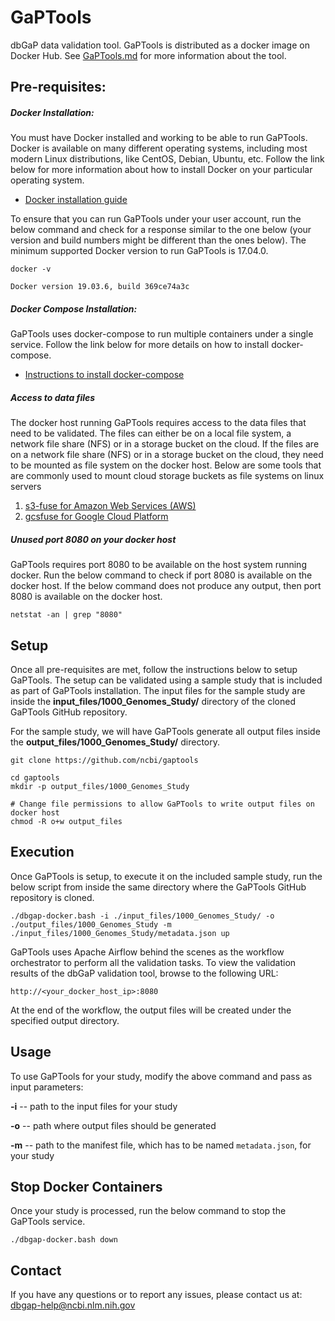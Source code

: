 # GaPTools
dbGaP data validation tool. GaPTools is distributed as a docker image on Docker Hub. See [GaPTools.md](GaPTools.md) for more information about the tool.

## Pre-requisites:

##### Docker Installation:

You must have Docker installed and working to be able to run GaPTools. Docker is available on many different operating systems, including most modern Linux distributions, like CentOS, Debian, Ubuntu, etc. 
Follow the link below for more information about how to install Docker on your particular operating system. 

* [Docker installation guide](https://docs.docker.com/engine/install/#supported-platforms)

To ensure that you can run GaPTools under your user account, run the below command and check for a response similar to the one below (your version and build numbers might be different than the ones below). 
The minimum supported Docker version to run GaPTools is 17.04.0.  

```
docker -v

Docker version 19.03.6, build 369ce74a3c
```
##### Docker Compose Installation:

GaPTools uses docker-compose to run multiple containers under a single service. Follow the link below for more details on how to install docker-compose.
* [Instructions to install docker-compose](https://docs.docker.com/compose/install/#install-compose)
    
##### Access to data files

The docker host running GaPTools requires access to the data files that need to be validated. The files can either be on a local file system, a network file share (NFS) or in a storage bucket on the cloud. If the files are on a network file share (NFS) or in a storage bucket on the cloud, they need to be mounted as file system on the docker host. 
Below are some tools that are commonly used to mount cloud storage buckets as file systems on linux servers

1) [s3-fuse for Amazon Web Services (AWS)](https://github.com/s3fs-fuse/s3fs-fuse)
1) [gcsfuse for Google Cloud Platform](https://github.com/GoogleCloudPlatform/gcsfuse/)


##### Unused port 8080 on your docker host

GaPTools requires port 8080 to be available on the host system running docker. Run the below command to check if port 8080 is available on the docker host. 
If the below command does not produce any output, then port 8080 is available on the docker host.
```
netstat -an | grep "8080"
```

## Setup

Once all pre-requisites are met, follow the instructions below to setup GaPTools. The setup can be validated using a sample study that is included as part of GaPTools installation. 
The input files for the sample study are inside the __input_files/1000_Genomes_Study/__ directory of the cloned GaPTools GitHub repository.

For the sample study, we will have GaPTools generate all output files inside the __output_files/1000_Genomes_Study/__ directory.
```
git clone https://github.com/ncbi/gaptools

cd gaptools
mkdir -p output_files/1000_Genomes_Study

# Change file permissions to allow GaPTools to write output files on docker host
chmod -R o+w output_files
```

## Execution

Once GaPTools is setup, to execute it on the included sample study, run the below script from inside the same directory where the GaPTools GitHub repository is cloned. 
```
./dbgap-docker.bash -i ./input_files/1000_Genomes_Study/ -o ./output_files/1000_Genomes_Study -m ./input_files/1000_Genomes_Study/metadata.json up
```

GaPTools uses Apache Airflow behind the scenes as the workflow orchestrator to perform all the validation tasks. To view the validation results of the dbGaP validation tool, browse to the following URL:

```
http://<your_docker_host_ip>:8080
```  

At the end of the workflow, the output files will be created under the specified output directory.
## Usage

To use GaPTools for your study, modify the above command and pass as input parameters:

__-i__ -- path to the input files for your study

__-o__ -- path where output files should be generated

__-m__ -- path to the manifest file, which has to be named `metadata.json`, for your study

## Stop Docker Containers

Once your study is processed, run the below command to stop the GaPTools service.
```
./dbgap-docker.bash down
```

## Contact
If you have any questions or to report any issues, please contact us at: [dbgap-help@ncbi.nlm.nih.gov](dbgap-help@ncbi.nlm.nih.gov)
